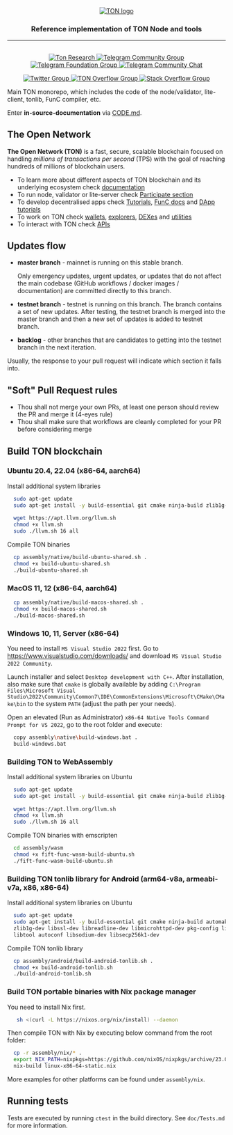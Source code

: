 <div align="center">
  <a href="https://ton.org">
    <picture>
      <source media="(prefers-color-scheme: dark)" srcset="https://ton.org/download/ton_logo_dark_background.svg">
      <img alt="TON logo" src="https://ton.org/download/ton_logo_light_background.svg">
    </picture>
  </a>
  <h3>Reference implementation of TON Node and tools</h3>
  <hr/>
</div>

## 

<p align="center">
  <a href="https://tonresear.ch">
    <img src="https://img.shields.io/badge/TON%20Research-0098EA?style=flat&logo=discourse&label=Forum&labelColor=gray" alt="Ton Research">
  </a>
  <a href="https://t.me/toncoin">
    <img src="https://img.shields.io/badge/TON%20Community-0098EA?logo=telegram&logoColor=white&style=flat" alt="Telegram Community Group">
  </a>
  <a href="https://t.me/tonblockchain">
    <img src="https://img.shields.io/badge/TON%20Foundation-0098EA?logo=telegram&logoColor=white&style=flat" alt="Telegram Foundation Group">
  </a>
  <a href="https://t.me/tondev_eng">
    <img src="https://img.shields.io/badge/chat-TONDev-0098EA?logo=telegram&logoColor=white&style=flat" alt="Telegram Community Chat">
  </a>
</p>

<p align="center">
  <a href="https://twitter.com/ton_blockchain">
    <img src="https://img.shields.io/twitter/follow/ton_blockchain" alt="Twitter Group">
  </a>
  <a href="https://answers.ton.org">
    <img src="https://img.shields.io/badge/-TON%20Overflow-FE7A16?style=flat&logo=stack-overflow&logoColor=white" alt="TON Overflow Group">
  </a>
  <a href="https://stackoverflow.com/questions/tagged/ton">
    <img src="https://img.shields.io/badge/-Stack%20Overflow-FE7A16?style=flat&logo=stack-overflow&logoColor=white" alt="Stack Overflow Group">
  </a>
</p>



Main TON monorepo, which includes the code of the node/validator, lite-client, tonlib, FunC compiler, etc.

Enter **in-source-documentation** via [CODE.md](CODE.md).

## The Open Network

__The Open Network (TON)__ is a fast, secure, scalable blockchain focused on handling _millions of transactions per second_ (TPS) with the goal of reaching hundreds of millions of blockchain users.
- To learn more about different aspects of TON blockchain and its underlying ecosystem check [documentation](https://ton.org/docs)
- To run node, validator or lite-server check [Participate section](https://ton.org/docs/participate/nodes/run-node)
- To develop decentralised apps check [Tutorials](https://ton.org/docs/develop/smart-contracts/), [FunC docs](https://ton.org/docs/develop/func/overview) and [DApp tutorials](https://ton.org/docs/develop/dapps/)
- To work on TON check [wallets](https://ton.app/wallets), [explorers](https://ton.app/explorers), [DEXes](https://ton.app/dex) and [utilities](https://ton.app/utilities)
- To interact with TON check [APIs](https://ton.org/docs/develop/dapps/apis/)

## Updates flow

* **master branch** - mainnet is running on this stable branch.

    Only emergency updates, urgent updates, or updates that do not affect the main codebase (GitHub workflows / docker images / documentation) are committed directly to this branch.

* **testnet branch** - testnet is running on this branch. The branch contains a set of new updates. After testing, the testnet branch is merged into the master branch and then a new set of updates is added to testnet branch.

* **backlog** - other branches that are candidates to getting into the testnet branch in the next iteration.

Usually, the response to your pull request will indicate which section it falls into.


## "Soft" Pull Request rules

* Thou shall not merge your own PRs, at least one person should review the PR and merge it (4-eyes rule)
* Thou shall make sure that workflows are cleanly completed for your PR before considering merge

## Build TON blockchain

### Ubuntu 20.4, 22.04 (x86-64, aarch64)
Install additional system libraries
```bash
  sudo apt-get update
  sudo apt-get install -y build-essential git cmake ninja-build zlib1g-dev libsecp256k1-dev libmicrohttpd-dev libsodium-dev
          
  wget https://apt.llvm.org/llvm.sh
  chmod +x llvm.sh
  sudo ./llvm.sh 16 all
```
Compile TON binaries
```bash
  cp assembly/native/build-ubuntu-shared.sh .
  chmod +x build-ubuntu-shared.sh
  ./build-ubuntu-shared.sh  
```

### MacOS 11, 12 (x86-64, aarch64)
```bash
  cp assembly/native/build-macos-shared.sh .
  chmod +x build-macos-shared.sh
  ./build-macos-shared.sh
```

### Windows 10, 11, Server (x86-64)
You need to install `MS Visual Studio 2022` first.
Go to https://www.visualstudio.com/downloads/ and download `MS Visual Studio 2022 Community`.

Launch installer and select `Desktop development with C++`. 
After installation, also make sure that `cmake` is globally available by adding
`C:\Program Files\Microsoft Visual Studio\2022\Community\Common7\IDE\CommonExtensions\Microsoft\CMake\CMake\bin` to the system `PATH` (adjust the path per your needs).

Open an elevated (Run as Administrator) `x86-64 Native Tools Command Prompt for VS 2022`, go to the root folder and execute: 
```bash
  copy assembly\native\build-windows.bat .
  build-windows.bat
```

### Building TON to WebAssembly
Install additional system libraries on Ubuntu
```bash
  sudo apt-get update
  sudo apt-get install -y build-essential git cmake ninja-build zlib1g-dev libsecp256k1-dev libmicrohttpd-dev libsodium-dev
          
  wget https://apt.llvm.org/llvm.sh
  chmod +x llvm.sh
  sudo ./llvm.sh 16 all
```
Compile TON binaries with emscripten
```bash
  cd assembly/wasm
  chmod +x fift-func-wasm-build-ubuntu.sh
  ./fift-func-wasm-build-ubuntu.sh
```

### Building TON tonlib library for Android (arm64-v8a, armeabi-v7a, x86, x86-64)
Install additional system libraries on Ubuntu
```bash
  sudo apt-get update
  sudo apt-get install -y build-essential git cmake ninja-build automake libtool texinfo autoconf libgflags-dev \
  zlib1g-dev libssl-dev libreadline-dev libmicrohttpd-dev pkg-config libgsl-dev python3 python3-dev \
  libtool autoconf libsodium-dev libsecp256k1-dev
```
Compile TON tonlib library
```bash
  cp assembly/android/build-android-tonlib.sh .
  chmod +x build-android-tonlib.sh
  ./build-android-tonlib.sh
```

### Build TON portable binaries with Nix package manager
You need to install Nix first.
```bash
   sh <(curl -L https://nixos.org/nix/install) --daemon
```
Then compile TON with Nix by executing below command from the root folder: 
```bash
  cp -r assembly/nix/* .
  export NIX_PATH=nixpkgs=https://github.com/nixOS/nixpkgs/archive/23.05.tar.gz
  nix-build linux-x86-64-static.nix
```
More examples for other platforms can be found under `assembly/nix`.  

## Running tests

Tests are executed by running `ctest` in the build directory. See `doc/Tests.md` for more information.
